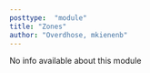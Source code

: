 ```yaml
---
posttype:  "module"  
title: "Zones"
author: "Overdhose, mkienenb"
---
```

No info available about this module
